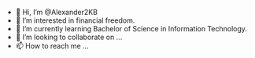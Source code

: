 - 👋 Hi, I’m @Alexander2KB
- 👀 I’m interested in financial freedom.
- 🌱 I’m currently learning Bachelor of Science in Information Technology.
- 💞️ I’m looking to collaborate on ...
- 📫 How to reach me ...

<!---
Alexander2KB/Alexander2KB is a ✨ special ✨ repository because its `README.md` (this file) appears on your GitHub profile.
You can click the Preview link to take a look at your changes.
--->
